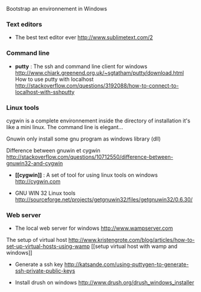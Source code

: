 Bootstrap an environnement in Windows 

### Text editors

* The best text editor ever
http://www.sublimetext.com/2

### Command line
* **putty** : The ssh and command line client for windows   
http://www.chiark.greenend.org.uk/~sgtatham/putty/download.html   
How to use putty with localhost      
http://stackoverflow.com/questions/3192088/how-to-connect-to-localhost-with-sshputty

### Linux tools
cygwin is a complete environnement inside the directory of installation it's like a mini linux. The command line is elegant... 
   
Gnuwin only install some gnu program as windows library (dll)

Difference between gnuwin et cygwin    
http://stackoverflow.com/questions/10712550/difference-between-gnuwin32-and-cygwin

* **[[cygwin]]** : A set of tool for using linux tools on windows   
http://cygwin.com


* GNU WIN 32 Linux tools
http://sourceforge.net/projects/getgnuwin32/files/getgnuwin32/0.6.30/

### Web server

* The local web server for windows
http://www.wampserver.com

The setup of virtual host
http://www.kristengrote.com/blog/articles/how-to-set-up-virtual-hosts-using-wamp
[[setup virtual host with wamp and windows]]

* Generate a ssh key
http://katsande.com/using-puttygen-to-generate-ssh-private-public-keys



* Install drush on windows
http://www.drush.org/drush_windows_installer
